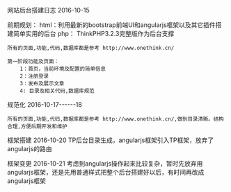 ﻿网站后台搭建日志         2016-10-15

前期规划：
	html：利用最新的bootstrap前端UI和angularjs框架以及其它插件搭建简单实用的后台
	php： ThinkPHP3.2.3完整版作为后台支撑

	所有的页面,功能,代码,数据库都是参考 http://www.onethink.cn/

	第一阶段功能及页面：
		1：首页，当前环境及配置的简单信息
		2：注册登录
		3：发布及展示文章
		4: 目录及相关代码,数据库规范

规范化    2016-10-17------18

	所有的页面,功能,代码,数据库都是参考 http://www.onethink.cn/,做到目录清晰。结构合理,方便后期开发和维护
	
框架搭建  2016-10-20
	TP后台目录生成，angularjs框架引入TP框架，放弃了angularjs的路由

框架变更  2016-10-21
	考虑到angularjs操作起来比较复杂，暂时先放弃用angularjs框架，还是先用普通样式把整个后台搭建好以后，有时间再改成angularjs框架

	

